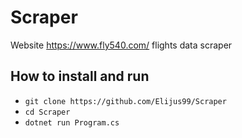 # Scraper
 
Website https://www.fly540.com/ flights data scraper

## How to install and run

- `git clone https://github.com/Elijus99/Scraper`
- `cd Scraper`
- `dotnet run Program.cs`
